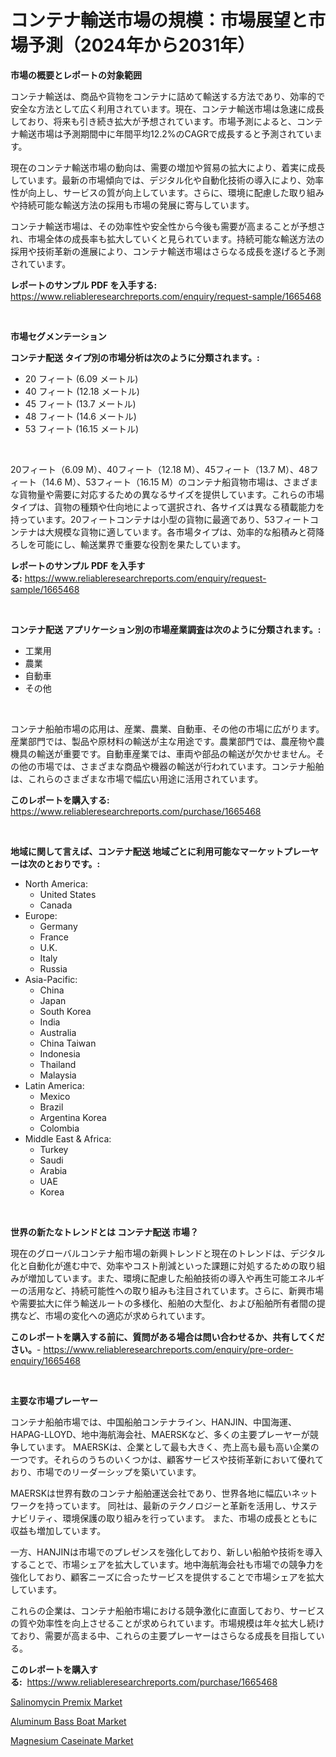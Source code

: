 <p><h1>コンテナ輸送市場の規模：市場展望と市場予測（2024年から2031年）</h1></p><p><strong>市場の概要とレポートの対象範囲</strong></p>
<p><p>コンテナ輸送は、商品や貨物をコンテナに詰めて輸送する方法であり、効率的で安全な方法として広く利用されています。現在、コンテナ輸送市場は急速に成長しており、将来も引き続き拡大が予想されています。市場予測によると、コンテナ輸送市場は予測期間中に年間平均12.2%のCAGRで成長すると予測されています。</p><p>現在のコンテナ輸送市場の動向は、需要の増加や貿易の拡大により、着実に成長しています。最新の市場傾向では、デジタル化や自動化技術の導入により、効率性が向上し、サービスの質が向上しています。さらに、環境に配慮した取り組みや持続可能な輸送方法の採用も市場の発展に寄与しています。</p><p>コンテナ輸送市場は、その効率性や安全性から今後も需要が高まることが予想され、市場全体の成長率も拡大していくと見られています。持続可能な輸送方法の採用や技術革新の進展により、コンテナ輸送市場はさらなる成長を遂げると予測されています。</p></p>
<p><strong>レポートのサンプル PDF を入手する:</strong> <a href="https://www.reliableresearchreports.com/enquiry/request-sample/1665468">https://www.reliableresearchreports.com/enquiry/request-sample/1665468</a></p>
<p>&nbsp;</p>
<p><strong>市場セグメンテーション</strong></p>
<p><strong>コンテナ配送 タイプ別の市場分析は次のように分類されます。:</strong></p>
<p><ul><li>20 フィート (6.09 メートル)</li><li>40 フィート (12.18 メートル)</li><li>45 フィート (13.7 メートル)</li><li>48 フィート (14.6 メートル)</li><li>53 フィート (16.15 メートル)</li></ul></p>
<p>&nbsp;</p>
<p><p>20フィート（6.09 M）、40フィート（12.18 M）、45フィート（13.7 M）、48フィート（14.6 M）、53フィート（16.15 M）のコンテナ船貨物市場は、さまざまな貨物量や需要に対応するための異なるサイズを提供しています。これらの市場タイプは、貨物の種類や仕向地によって選択され、各サイズは異なる積載能力を持っています。20フィートコンテナは小型の貨物に最適であり、53フィートコンテナは大規模な貨物に適しています。各市場タイプは、効率的な船積みと荷降ろしを可能にし、輸送業界で重要な役割を果たしています。</p></p>
<p><strong>レポートのサンプル PDF を入手する:</strong>&nbsp;<a href="https://www.reliableresearchreports.com/enquiry/request-sample/1665468">https://www.reliableresearchreports.com/enquiry/request-sample/1665468</a></p>
<p>&nbsp;</p>
<p><strong> コンテナ配送 アプリケーション別の市場産業調査は次のように分類されます。:</strong></p>
<p><ul><li>工業用</li><li>農業</li><li>自動車</li><li>その他</li></ul></p>
<p>&nbsp;</p>
<p><p>コンテナ船舶市場の応用は、産業、農業、自動車、その他の市場に広がります。産業部門では、製品や原材料の輸送が主な用途です。農業部門では、農産物や農機具の輸送が重要です。自動車産業では、車両や部品の輸送が欠かせません。その他の市場では、さまざまな商品や機器の輸送が行われています。コンテナ船舶は、これらのさまざまな市場で幅広い用途に活用されています。</p></p>
<p><strong>このレポートを購入する:</strong>&nbsp; <a href="https://www.reliableresearchreports.com/purchase/1665468">https://www.reliableresearchreports.com/purchase/1665468</a></p>
<p>&nbsp;</p>
<p><strong>地域に関して言えば、コンテナ配送 地域ごとに利用可能なマーケットプレーヤーは次のとおりです。:</strong></p>
<p><ul>
    <li>
        North America:
        <ul>
            <li>United States</li>
            <li>Canada</li>
        </ul>
    </li>
    <li>
        Europe:
        <ul>
            <li>Germany</li>
            <li>France</li>
            <li>U.K.</li>
            <li>Italy</li>
            <li>Russia</li>
        </ul>
    </li>
    <li>
        Asia-Pacific:
        <ul>
            <li>China</li>
            <li>Japan</li>
            <li>South Korea</li>
            <li>India</li>
            <li>Australia</li>
            <li>China Taiwan</li>
            <li>Indonesia</li>
            <li>Thailand</li>
            <li>Malaysia</li>
        </ul>
    </li>
    <li>
        Latin America:
        <ul>
            <li>Mexico</li>
            <li>Brazil</li>
            <li>Argentina Korea</li>
            <li>Colombia</li>
        </ul>
    </li>
    <li>
        Middle East & Africa:
        <ul>
            <li>Turkey</li>
            <li>Saudi</li>
            <li>Arabia</li>
            <li>UAE</li>
            <li>Korea</li>
        </ul>
    </li>
    </ul></p>
<p>&nbsp;</p>
<p><strong>世界の新たなトレンドとは コンテナ配送 市場？</strong></p>
<p><p>現在のグローバルコンテナ船市場の新興トレンドと現在のトレンドは、デジタル化と自動化が進む中で、効率やコスト削減といった課題に対処するための取り組みが増加しています。また、環境に配慮した船舶技術の導入や再生可能エネルギーの活用など、持続可能性への取り組みも注目されています。さらに、新興市場や需要拡大に伴う輸送ルートの多様化、船舶の大型化、および船舶所有者間の提携など、市場の変化への適応が求められています。</p></p>
<p><strong>このレポートを購入する前に、質問がある場合は問い合わせるか、共有してください。</strong>- <a href="https://www.reliableresearchreports.com/enquiry/pre-order-enquiry/1665468">https://www.reliableresearchreports.com/enquiry/pre-order-enquiry/1665468</a></p>
<p>&nbsp;</p>
<p><strong>主要な市場プレーヤー</strong></p>
<p><p>コンテナ船舶市場では、中国船舶コンテナライン、HANJIN、中国海運、HAPAG-LLOYD、地中海航海会社、MAERSKなど、多くの主要プレーヤーが競争しています。 MAERSKは、企業として最も大きく、売上高も最も高い企業の一つです。それらのうちのいくつかは、顧客サービスや技術革新において優れており、市場でのリーダーシップを築いています。</p><p>MAERSKは世界有数のコンテナ船舶運送会社であり、世界各地に幅広いネットワークを持っています。 同社は、最新のテクノロジーと革新を活用し、サステナビリティ、環境保護の取り組みを行っています。 また、市場の成長とともに収益も増加しています。</p><p>一方、HANJINは市場でのプレゼンスを強化しており、新しい船舶や技術を導入することで、市場シェアを拡大しています。地中海航海会社も市場での競争力を強化しており、顧客ニーズに合ったサービスを提供することで市場シェアを拡大しています。</p><p>これらの企業は、コンテナ船舶市場における競争激化に直面しており、サービスの質や効率性を向上させることが求められています。市場規模は年々拡大し続けており、需要が高まる中、これらの主要プレーヤーはさらなる成長を目指している。</p></p>
<p><strong>このレポートを購入する:</strong>&nbsp;&nbsp;<a href="https://www.reliableresearchreports.com/purchase/1665468">https://www.reliableresearchreports.com/purchase/1665468</a></p>
<p><p><a href="https://gratis-rainforest-2ca.notion.site/Salinomycin-Premix-Market-Offer-Valuable-Insights-into-Market-Size-Market-Share-Market-Trends-and-34689a2d0776487e85d8f11eee9864f6">Salinomycin Premix Market</a></p><p><a href="https://view.publitas.com/reportprime-1/aluminum-bass-boat-market-size-furnishes-valuable-information-encompassing-market-share-market-trends-and-projections-spanning-from-2024-to-2031/">Aluminum Bass Boat Market</a></p><p><a href="https://crocus-run-b5a.notion.site/Magnesium-Caseinate-Market-Analysis-Examines-its-Scope-on-Growth-Opportunities-and-Forecasted-Trend-b7a0d4654d3246178bcd0fc5de00b627">Magnesium Caseinate Market</a></p></p>